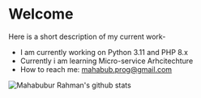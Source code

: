 # Welcome
Here is a short description of my current work-

- I am currently working on Python 3.11 and PHP 8.x
- Currently i am learning Micro-service Arhcitechture
- How to reach me: mahabub.prog@gmail.com

![Mahabubur Rahman's github stats](https://github-readme-stats.vercel.app/api?username=engrmahabub&show_icons=true&theme=vision-friendly-dark)
<!--
- 👋 Hi, I’m @engrmahabub
- 👀 I’m interested in ...
- 🌱 I’m currently learning ...
- 💞️ I’m looking to collaborate on ...
- 📫 How to reach me ...
--->
<!---
engrmahabub/engrmahabub is a ✨ special ✨ repository because its `README.md` (this file) appears on your GitHub profile.
You can click the Preview link to take a look at your changes.
--->
